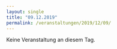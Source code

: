```yaml
---
layout: single
title: "09.12.2019"
permalink: /veranstaltungen/2019/12/09/
---
```


Keine Veranstaltung an diesem Tag.
